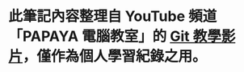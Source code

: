 # 此筆記內容整理自 YouTube 頻道「PAPAYA 電腦教室」的 <a href="https://www.youtube.com/watch?v=FKXRiAiQFiY">Git 教學影片</a>，僅作為個人學習紀錄之用。 